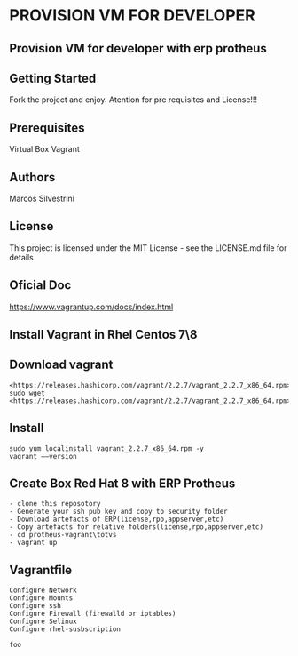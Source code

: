 # PROVISION VM FOR DEVELOPER

## Provision VM for developer with erp protheus

## Getting Started

Fork the project and enjoy.
Atention for pre requisites and License!!!

## Prerequisites

Virtual Box
Vagrant

## Authors

Marcos Silvestrini

## License

This project is licensed under the MIT License - see the LICENSE.md file for details

## Oficial Doc

<https://www.vagrantup.com/docs/index.html>

## Install Vagrant in Rhel Centos 7\8

## Download vagrant

    <https://releases.hashicorp.com/vagrant/2.2.7/vagrant_2.2.7_x86_64.rpm>
    sudo wget <https://releases.hashicorp.com/vagrant/2.2.7/vagrant_2.2.7_x86_64.rpm>

## Install

    sudo yum localinstall vagrant_2.2.7_x86_64.rpm -y
    vagrant ––version

## Create Box Red Hat 8 with ERP Protheus

    - clone this reposotory
    - Generate your ssh pub key and copy to security folder
    - Download artefacts of ERP(license,rpo,appserver,etc)
    - Copy artefacts for relative folders(license,rpo,appserver,etc)
    - cd protheus-vagrant\totvs
    - vagrant up

## Vagrantfile

    Configure Network
    Configure Mounts
    Configure ssh
    Configure Firewall (firewalld or iptables)
    Configure Selinux
    Configure rhel-susbscription

    foo

